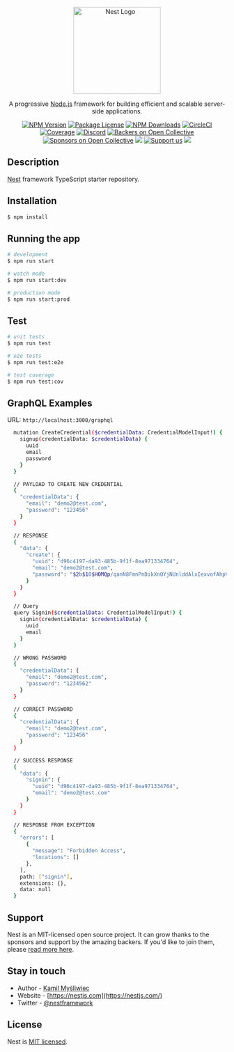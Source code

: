 <p align="center">
  <a href="http://nestjs.com/" target="blank"><img src="https://nestjs.com/img/logo-small.svg" width="200" alt="Nest Logo" /></a>
</p>

[circleci-image]: https://img.shields.io/circleci/build/github/nestjs/nest/master?token=abc123def456
[circleci-url]: https://circleci.com/gh/nestjs/nest

  <p align="center">A progressive <a href="http://nodejs.org" target="_blank">Node.js</a> framework for building efficient and scalable server-side applications.</p>
    <p align="center">
<a href="https://www.npmjs.com/~nestjscore" target="_blank"><img src="https://img.shields.io/npm/v/@nestjs/core.svg" alt="NPM Version" /></a>
<a href="https://www.npmjs.com/~nestjscore" target="_blank"><img src="https://img.shields.io/npm/l/@nestjs/core.svg" alt="Package License" /></a>
<a href="https://www.npmjs.com/~nestjscore" target="_blank"><img src="https://img.shields.io/npm/dm/@nestjs/common.svg" alt="NPM Downloads" /></a>
<a href="https://circleci.com/gh/nestjs/nest" target="_blank"><img src="https://img.shields.io/circleci/build/github/nestjs/nest/master" alt="CircleCI" /></a>
<a href="https://coveralls.io/github/nestjs/nest?branch=master" target="_blank"><img src="https://coveralls.io/repos/github/nestjs/nest/badge.svg?branch=master#9" alt="Coverage" /></a>
<a href="https://discord.gg/G7Qnnhy" target="_blank"><img src="https://img.shields.io/badge/discord-online-brightgreen.svg" alt="Discord"/></a>
<a href="https://opencollective.com/nest#backer" target="_blank"><img src="https://opencollective.com/nest/backers/badge.svg" alt="Backers on Open Collective" /></a>
<a href="https://opencollective.com/nest#sponsor" target="_blank"><img src="https://opencollective.com/nest/sponsors/badge.svg" alt="Sponsors on Open Collective" /></a>
  <a href="https://paypal.me/kamilmysliwiec" target="_blank"><img src="https://img.shields.io/badge/Donate-PayPal-ff3f59.svg"/></a>
    <a href="https://opencollective.com/nest#sponsor"  target="_blank"><img src="https://img.shields.io/badge/Support%20us-Open%20Collective-41B883.svg" alt="Support us"></a>
  <a href="https://twitter.com/nestframework" target="_blank"><img src="https://img.shields.io/twitter/follow/nestframework.svg?style=social&label=Follow"></a>
</p>
  <!--[![Backers on Open Collective](https://opencollective.com/nest/backers/badge.svg)](https://opencollective.com/nest#backer)
  [![Sponsors on Open Collective](https://opencollective.com/nest/sponsors/badge.svg)](https://opencollective.com/nest#sponsor)-->

## Description

[Nest](https://github.com/nestjs/nest) framework TypeScript starter repository.

## Installation

```bash
$ npm install
```

## Running the app

```bash
# development
$ npm run start

# watch mode
$ npm run start:dev

# production mode
$ npm run start:prod
```

## Test

```bash
# unit tests
$ npm run test

# e2e tests
$ npm run test:e2e

# test coverage
$ npm run test:cov
```

## GraphQL Examples

URL: `http://localhost:3000/graphql`

```bash
  mutation CreateCredential($credentialData: CredentialModelInput!) {
    signup(credentialData: $credentialData) {
      uuid
      email
      password
    }
  }

  // PAYLOAD TO CREATE NEW CREDENTIAL
  {
    "credentialData": {
      "email": "demo2@test.com",
      "password": "123456"
    }
  }

  // RESPONSE
  {
    "data": {
      "create": {
        "uuid": "d96c4197-da93-485b-9f1f-8ea971334764",
        "email": "demo2@test.com",
        "password": "$2b$10$H0MQp/qanN8FmnPnDikXnOYjNUnlddAlxIexvofAhpVHri8qv6r62"
      }
    }
  }
```

```bash
  // Query
  query Signin($credentialData: CredentialModelInput!) {
    signin(credentialData: $credentialData) {
      uuid
      email
    }
  }
```

```bash
  // WRONG PASSWORD
  {
    "credentialData": {
      "email": "demo2@test.com",
      "password": "1234562"
    }
  }

  // CORRECT PASSWORD
  {
    "credentialData": {
      "email": "demo2@test.com",
      "password": "123456"
    }
  }
```

```bash
  // SUCCESS RESPONSE
  {
    "data": {
      "signin": {
        "uuid": "d96c4197-da93-485b-9f1f-8ea971334764",
        "email": "demo2@test.com"
      }
    }
  }

  // RESPONSE FROM EXCEPTION
  {
    "errors": [
      {
        "message": "Forbidden Access",
        "locations": []
      },
    ],
    path: ["signin"],
    extensions: {},
    data: null
  }
```

## Support

Nest is an MIT-licensed open source project. It can grow thanks to the sponsors and support by the amazing backers. If you'd like to join them, please [read more here](https://docs.nestjs.com/support).

## Stay in touch

- Author - [Kamil Myśliwiec](https://kamilmysliwiec.com)
- Website - [https://nestjs.com](https://nestjs.com/)
- Twitter - [@nestframework](https://twitter.com/nestframework)

## License

Nest is [MIT licensed](LICENSE).
